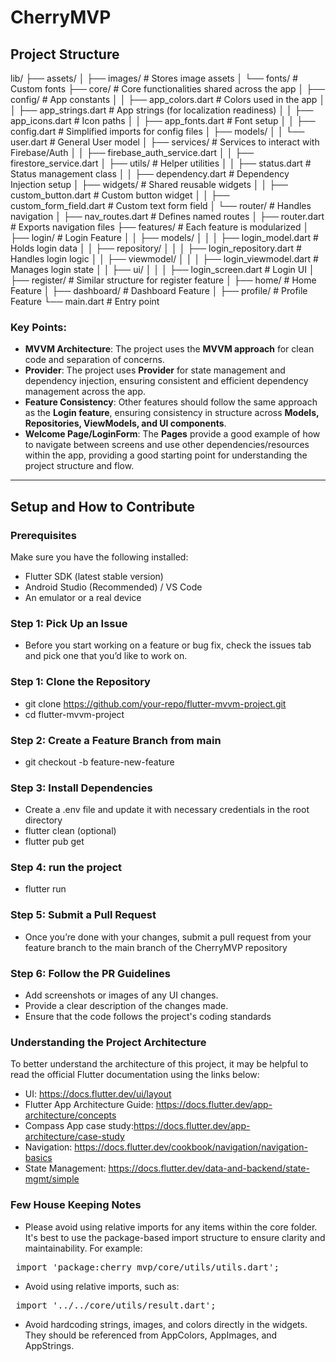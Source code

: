 # CherryMVP
 
## Project Structure

lib/ ├── assets/ │ ├── images/ # Stores image assets  │ └── fonts/ # Custom fonts ├── core/ # Core functionalities shared across the app │ ├── config/ # App constants │ │ ├── app_colors.dart # Colors used in the app │ │ ├── app_strings.dart # App strings (for localization readiness) │ │ ├── app_icons.dart # Icon paths │ │ ├── app_fonts.dart # Font setup │ │ ├── config.dart # Simplified imports for config files │ ├── models/ │ │ └── user.dart # General User model │ ├── services/ # Services to interact with Firebase/Auth │ │ ├── firebase_auth_service.dart │ │ ├── firestore_service.dart │ ├── utils/ # Helper utilities │ │ ├── status.dart # Status management class │ │ ├── dependency.dart # Dependency Injection setup │ ├── widgets/ # Shared reusable widgets │ │ ├── custom_button.dart # Custom button widget │ │ ├── custom_form_field.dart # Custom text form field │ └── router/ # Handles navigation │ ├── nav_routes.dart # Defines named routes │ ├── router.dart # Exports navigation files ├── features/ # Each feature is modularized │ ├── login/ # Login Feature │ │ ├── models/ │ │ │ ├── login_model.dart # Holds login data │ │ ├── repository/ │ │ │ ├── login_repository.dart # Handles login logic │ │ ├── viewmodel/ │ │ │ ├── login_viewmodel.dart # Manages login state │ │ ├── ui/ │ │ │ ├── login_screen.dart # Login UI │ ├── register/ # Similar structure for register feature │ ├── home/ # Home Feature │ ├── dashboard/ # Dashboard Feature │ ├── profile/ # Profile Feature └── main.dart # Entry point

### Key Points:
- **MVVM Architecture**: The project uses the **MVVM approach** for clean code and separation of concerns.
- **Provider**: The project uses **Provider** for state management and dependency injection, ensuring consistent and efficient dependency management across the app.
- **Feature Consistency**: Other features should follow the same approach as the **Login feature**, ensuring consistency in structure across **Models, Repositories, ViewModels, and UI components**.
- **Welcome Page/LoginForm**: The **Pages** provide a good example of how to navigate between screens and use other dependencies/resources within the app, providing a good starting point for understanding the project structure and flow.

---

## Setup and How to Contribute
### Prerequisites

Make sure you have the following installed:

- Flutter SDK (latest stable version)
- Android Studio (Recommended) / VS Code
- An emulator or a real device

### Step 1: Pick Up an Issue
- Before you start working on a feature or bug fix, check the issues tab and pick one that you’d like to work on.

### Step 1: Clone the Repository
- git clone https://github.com/your-repo/flutter-mvvm-project.git
- cd flutter-mvvm-project

### Step 2: Create a Feature Branch from main
- git checkout -b feature-new-feature

### Step 3: Install Dependencies
- Create a .env file and update it with necessary credentials in the root directory
- flutter clean (optional)
- flutter pub get

### Step 4: run the project
- flutter run

### Step 5: Submit a Pull Request
- Once you’re done with your changes, submit a pull request from your feature branch to the main branch of the CherryMVP repository

### Step 6: Follow the PR Guidelines
- Add screenshots or images of any UI changes.
- Provide a clear description of the changes made.
- Ensure that the code follows the project's coding standards

### Understanding the Project Architecture
To better understand the architecture of this project, it may be helpful to read the official Flutter documentation using the links below: 
- UI: https://docs.flutter.dev/ui/layout
- Flutter App Architecture Guide: https://docs.flutter.dev/app-architecture/concepts
- Compass App case study:https://docs.flutter.dev/app-architecture/case-study
- Navigation: https://docs.flutter.dev/cookbook/navigation/navigation-basics
- State Management: https://docs.flutter.dev/data-and-backend/state-mgmt/simple

### Few House Keeping Notes
- Please avoid using relative imports for any items within the core folder. It's best to use the package-based import structure to ensure clarity and maintainability. For example:
<pre> import 'package:cherry_mvp/core/utils/utils.dart';  </pre>

- Avoid using relative imports, such as:
<pre> import '../../core/utils/result.dart'; </pre>

- Avoid hardcoding strings, images, and colors directly in the widgets. They should be referenced from AppColors, AppImages, and AppStrings.